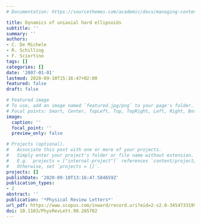 ```yaml
---
# Documentation: https://sourcethemes.com/academic/docs/managing-content/

title: Dynamics of uniaxial hard ellipsoids
subtitle: ''
summary: ''
authors:
- C. De Michele
- R. Schilling
- F. Sciortino
tags: []
categories: []
date: '2007-01-01'
lastmod: 2020-09-10T15:16:47+02:00
featured: false
draft: false

# Featured image
# To use, add an image named `featured.jpg/png` to your page's folder.
# Focal points: Smart, Center, TopLeft, Top, TopRight, Left, Right, BottomLeft, Bottom, BottomRight.
image:
  caption: ''
  focal_point: ''
  preview_only: false

# Projects (optional).
#   Associate this post with one or more of your projects.
#   Simply enter your project's folder or file name without extension.
#   E.g. `projects = ["internal-project"]` references `content/project/deep-learning/index.md`.
#   Otherwise, set `projects = []`.
projects: []
publishDate: '2020-09-10T13:16:47.584659Z'
publication_types:
- 2
abstract: ''
publication: '*Physical Review Letters*'
url_pdf: https://www.scopus.com/inward/record.uri?eid=2-s2.0-34547331992&doi=10.1103%2fPhysRevLett.98.265702&partnerID=40&md5=72fbecc367450e2dd208df4abe46a7a6
doi: 10.1103/PhysRevLett.98.265702
---
```

